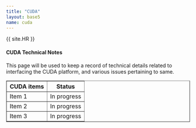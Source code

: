 ```yaml
---
title: "CUDA"
layout: base5
name: cuda
---
```


{{ site.HR }}


#### CUDA Technical Notes


This page will be used to keep a record of technical details related to interfacing the CUDA platform, and various issues pertaining to same.

<table width="80%" border="1" align="center">
<tr><th>CUDA items</th><th>Status</th></tr>
<tr><td>Item 1</td><td>In progress</td></tr>
<tr><td>Item 2</td><td>In progress</td></tr>
<tr><td>Item 3</td><td>In progress</td></tr>
</table>